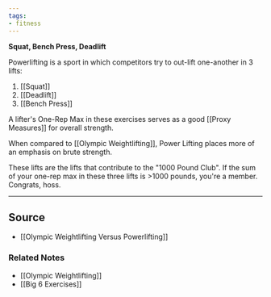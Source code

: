 ```yaml
---
tags:
- fitness
---
```

**Squat, Bench Press, Deadlift**

Powerlifting is a sport in which competitors try to out-lift one-another in 3 lifts:

1. [[Squat]] 
2. [[Deadlift]] 
3. [[Bench Press]] 

A lifter's One-Rep Max in these exercises serves as a good [[Proxy Measures]] for overall strength. 

When compared to [[Olympic Weightlifting]], Power Lifting places more of an emphasis on brute strength.

These lifts are the lifts that contribute to the "1000 Pound Club". If the sum of your one-rep max in these three lifts is >1000 pounds, you're a member. Congrats, hoss.

---

## Source
- [[Olympic Weightlifting Versus Powerlifting]]

### Related Notes
- [[Olympic Weightlifting]] 
- [[Big 6 Exercises]]